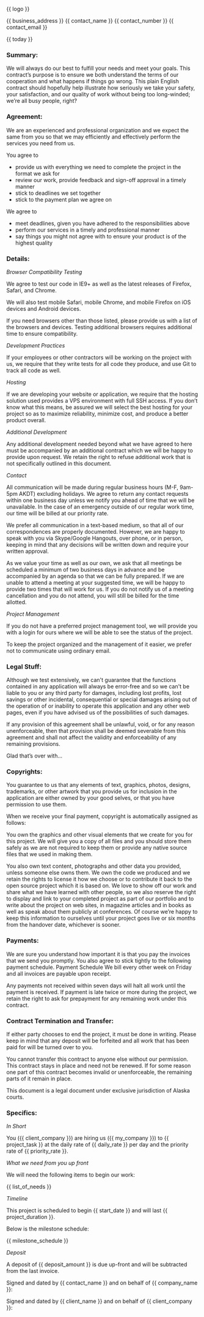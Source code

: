 {{ logo }}

{{ business_address }}
{{ contact_name }}
{{ contact_number }}
{{ contact_email }}

{{ today }}

### Summary:

We will always do our best to fulfill your needs and meet your goals. This contract’s purpose is to ensure we both understand the terms of our cooperation and what happens if things go wrong. This plain English contract should hopefully help illustrate how seriously we take your safety, your satisfaction, and our quality of work without being too long-winded; we’re all busy people, right?

### Agreement:

We are an experienced and professional organization and we expect the same from you so that we may efficiently and effectively perform the services you need from us.

You agree to

- provide us with everything we need to complete the project in the format we ask for
- review our work, provide feedback and sign-off approval in a timely manner
- stick to deadlines we set together
- stick to the payment plan we agree on

We agree to

- meet deadlines, given you have adhered to the responsibilities above
- perform our services in a timely and professional manner
- say things you might not agree with to ensure your product is of the highest quality

### Details:

_Browser Compatibility Testing_

We agree to test our code in IE9+ as well as the latest releases of Firefox, Safari, and Chrome.

We will also test mobile Safari, mobile Chrome, and mobile Firefox on iOS devices and Android devices.

If you need browsers other than those listed, please provide us with a list of the browsers and devices. Testing additional browsers requires additional time to ensure compatibility.

_Development Practices_

If your employees or other contractors will be working on the project with us, we require that they write tests for all code they produce, and use Git to track all code as well.

_Hosting_

If we are developing your website or application, we require that the hosting solution used provides a VPS environment with full SSH access. If you don’t know what this means, be assured we will select the best hosting for your project so as to maximize reliability, minimize cost, and produce a better product overall.

_Additional Development_

Any additional development needed beyond what we have agreed to here must be accompanied by an additional contract which we will be happy to provide upon request. We retain the right to refuse additional work that is not specifically outlined in this document.

_Contact_

All communication will be made during regular business hours (M-F, 9am-5pm AKDT) excluding holidays. We agree to return any contact requests within one business day unless we notify you ahead of time that we will be unavailable. In the case of an emergency outside of our regular work time, our time will be billed at our priority rate.


We prefer all communication in a text-based medium, so that all of our correspondences are properly documented. However, we are happy to speak with you via Skype/Google Hangouts, over phone, or in person, keeping in mind that any decisions will be written down and require your written approval.

As we value your time as well as our own, we ask that all meetings be scheduled a minimum of two business days in advance and be accompanied by an agenda so that we can be fully prepared. If we are unable to attend a meeting at your suggested time, we will be happy to provide two times that will work for us. If you do not notify us of a meeting cancellation and you do not attend, you will still be billed for the time allotted.

_Project Management_

If you do not have a preferred project management tool, we will provide you with a login for ours where we will be able to see the status of the project.

To keep the project organized and the management of it easier, we prefer not to communicate using ordinary email.

### Legal Stuff:

Although we test extensively, we can't guarantee that the functions contained in any application will always be error-free and so we can't be liable to you or any third party for damages, including lost profits, lost savings or other incidental, consequential or special damages arising out of the operation of or inability to operate this application and any other web pages, even if you have advised us of the possibilities of such damages.

If any provision of this agreement shall be unlawful, void, or for any reason unenforceable, then that provision shall be deemed severable from this agreement and shall not affect the validity and enforceability of any remaining provisions.

Glad that’s over with…

### Copyrights:

You guarantee to us that any elements of text, graphics, photos, designs, trademarks, or other artwork that you provide us for inclusion in the application are either owned by your good selves, or that you have permission to use them.

When we receive your final payment, copyright is automatically assigned as follows:

You own the graphics and other visual elements that we create for you for this project. We will give you a copy of all files and you should store them safely as we are not required to keep them or provide any native source files that we used in making them.

You also own text content, photographs and other data you provided, unless someone else owns them. We own the code we produced and we retain the rights to license it how we choose or to contribute it back to the open source project which it is based on.
We love to show off our work and share what we have learned with other people, so we also reserve the right to display and link to your completed project as part of our portfolio and to write about the project on web sites, in magazine articles and in books as well as speak about them publicly at conferences. Of course we’re happy to keep this information to ourselves until your project goes live or six months from the handover date, whichever is sooner.

### Payments:

We are sure you understand how important it is that you pay the invoices that we send you promptly.  You also agree to stick tightly to the following payment schedule.
Payment Schedule
We bill every other week on Friday and all invoices are payable upon receipt.

Any payments not received within seven days will halt all work until the payment is received. If payment is late twice or more during the project, we retain the right to ask for prepayment for any remaining work under this contract.

### Contract Termination and Transfer:

If either party chooses to end the project, it must be done in writing. Please keep in mind that any deposit will be forfeited and all work that has been paid for will be turned over to you.

You cannot transfer this contract to anyone else without our permission. This contract stays in place and need not be renewed. If for some reason one part of this contract becomes invalid or unenforceable, the remaining parts of it remain in place.

This document is a legal document under exclusive jurisdiction of Alaska courts.

### Specifics:

_In Short_

You ({{ client_company }}) are hiring us ({{ my_company }}) to {{ project_task }} at the daily rate of {{ daily_rate }} per day and the priority rate of {{ priority_rate }}.

_What we need from you up front_

We will need the following items to begin our work:

{{ list_of_needs }}

_Timeline_

This project is scheduled to begin {{ start_date }} and will last {{ project_duration }}.

Below is the milestone schedule:

{{ milestone_schedule }}

_Deposit_

A deposit of {{ deposit_amount }} is due up-front and will be subtracted from the last invoice.





Signed and dated by {{ contact_name }} and on behalf of {{ company_name }}:




Signed and dated by {{ client_name }} and on behalf of {{ client_company }}:
